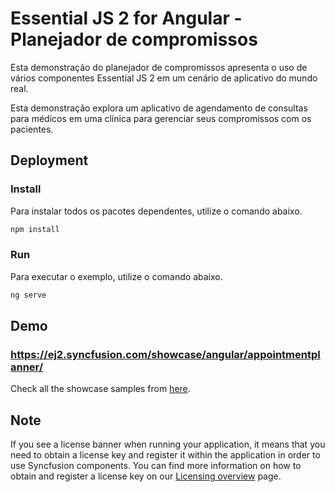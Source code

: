# Essential JS 2 for Angular - Planejador de compromissos
Esta demonstração do planejador de compromissos apresenta o uso de vários componentes Essential JS 2 em um cenário de aplicativo do mundo real. 

Esta demonstração explora um aplicativo de agendamento de consultas para médicos em uma clínica para gerenciar seus compromissos com os pacientes.

## Deployment

### Install

Para instalar todos os pacotes dependentes, utilize o comando abaixo.

```sh
npm install
```

### Run

Para executar o exemplo, utilize o comando abaixo.

```sh
ng serve
```

## Demo

### <a href="https://ej2.syncfusion.com/showcase/angular/appointmentplanner/" target="_blank">https://ej2.syncfusion.com/showcase/angular/appointmentplanner/</a>

Check all the showcase samples from <a href="https://ej2.syncfusion.com/home/angular.html" target="_blank">here</a>.

## Note

If you see a license banner when running your application, it means that you need to obtain a license key and register it within the application in order to use Syncfusion components. You can find more information on how to obtain and register a license key on our 
<a href="https://ej2.syncfusion.com/angular/documentation/licensing/overview" target="_blank">Licensing overview</a> page.
